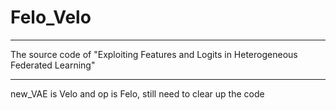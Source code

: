 # Felo_Velo
---

The source code of "Exploiting Features and Logits in Heterogeneous Federated Learning"

---

new_VAE is Velo and op is Felo, still need to clear up the code
